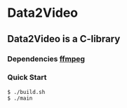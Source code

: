 # Data2Video  
## Data2Video is a C-library 

### Dependencies [ffmpeg](https://www.ffmpeg.org)

### Quick Start

```console
$ ./build.sh
$ ./main
```